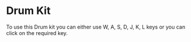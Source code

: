 # Drum Kit
To use this Drum kit you can either use W, A, S, D, J, K, L keys or you can click on the required key.
